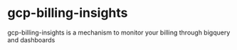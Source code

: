# gcp-billing-insights
gcp-billing-insights is a mechanism to monitor your billing through bigquery and dashboards
